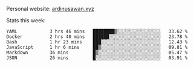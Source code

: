 Personal website: [ardinusawan.xyz](https://ardinusawan.xyz)

Stats this week:
<!--START_SECTION:waka-->

```text
YAML            3 hrs 46 mins   ████████▒░░░░░░░░░░░░░░░░   33.62 %
Docker          2 hrs 40 mins   ██████░░░░░░░░░░░░░░░░░░░   23.78 %
Bash            1 hr 23 mins    ███░░░░░░░░░░░░░░░░░░░░░░   12.43 %
JavaScript      1 hr 6 mins     ██▒░░░░░░░░░░░░░░░░░░░░░░   09.81 %
Markdown        36 mins         █▒░░░░░░░░░░░░░░░░░░░░░░░   05.47 %
JSON            26 mins         █░░░░░░░░░░░░░░░░░░░░░░░░   03.91 %
```

<!--END_SECTION:waka-->
